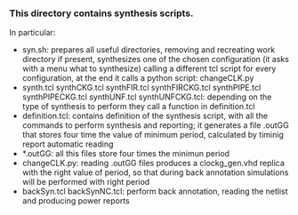 ### This directory contains synthesis scripts.
In particular:
- syn.sh: prepares all useful directories, removing and recreating work directory if present, synthesizes one of the chosen configuration (it asks with a menu what to synthesize) calling a different tcl script for every configuration, at the end it calls a python script: changeCLK.py
- synth.tcl synthCKG.tcl synthFIR.tcl synthFIRCKG.tcl synthPIPE.tcl synthPIPECKG.tcl synthUNF.tcl synthUNFCKG.tcl: depending on the type of synthesis to perform they call a function in definition.tcl
- definition.tcl: contains definition of the synthesis script, with all the commands to perform synthesis and reporting; it generates a file .outGG that stores four time the value of minimum period, calculated by timinig report automatic reading
- *.outGG: all this files store four times the minimun period
- changeCLK.py: reading .outGG files produces a clockg_gen.vhd replica with the right value of period, so that during back annotation simulations will be performed with right period
- backSyn.tcl backSynNC.tcl: perform back annotation, reading the netlist and producing power reports
